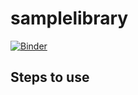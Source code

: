 # samplelibrary
[![Binder](https://mybinder.org/badge_logo.svg)](https://mybinder.org/v2/gh/achauhan2022/samplelibrary/main)

## Steps to use
